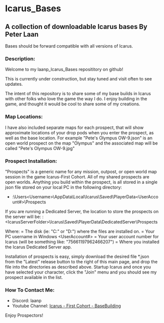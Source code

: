 # Icarus_Bases
A collection of downloadable Icarus bases
By Peter Laan
----------------------------------------------------------------------
Bases should be forward compatible with all versions of Icarus.

### Description:
Welcome to my laanp_Icarus_Bases reposititory on github!

This is currently under construction, but stay tuned and visit often to see updates.

The intent of this repository is to share some of my base builds in Icarus with other folks who love the game the way I do.
I enjoy building in the game, and thought it would be cool to share some of my creations.


### Map Locations: 
I have also included separate maps for each prospect, that will show approximate locations of your drop pods when you enter the prospect, as well as the base location.
For example "Pete's Olympus OW-9.json" is an open world prospect on the map "Olympus" and the associated map will be called "Pete's Olympus OW-9.jpg"

### Prospect Installation: 
"Prospects" is a generic name for any mission, outpost, or open world map session in the game Icarus-First Cohort.  All of my shared prospects are open worlds. 
Anything you build within the prospect, is all stored in a single json file stored on your local PC in the following directory:  
- <drive>:\Users\<Username>\AppData\Local\Icarus\Saved\PlayerData\<UserAccount#>\Prospects

If you are running a Dedicated Server, the location to store the prospects on the server will be:
<drive>:\<IcarusServerFolder>\Icarus\Saved\PlayerData\DedicatedServer\Prospects

Where:
  <drive> = The disk (ie: "C:" or "D:") where the files are installed on.
  <Username> = Your PC username in Windows
  <UserAccount#> = Your user account number for Icarus (will be something like: "75661197962466207")
  <IcarusServerFolder> = Where you installed the Icarus Dedicated Server app.
  
Installation of prospects is easy, simply download the desired file *.json from the "Latest" release button to the right of this main page, and drop the file into the directories as described above.
Startup Icarus and once you have selected your character, click the "Join" menu and you should see my prospect available in the list.

### How To Contact Me:

- Discord: laanp
- Youtube Channel: [Icarus - First Cohort - BaseBuilding](https://www.youtube.com/channel/UCQWq0BjD4mnUkAZgRwwigNQ) 

Enjoy Prospectors!











